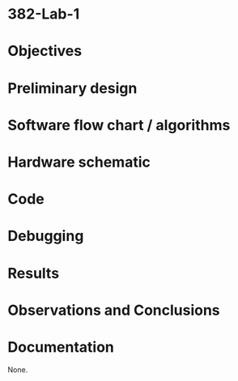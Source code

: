 382-Lab-1
=========

Objectives
==========

Preliminary design
==================

Software flow chart / algorithms
================================

Hardware schematic
==================

Code
===================

Debugging
=========

Results
=======

Observations and Conclusions
============================

Documentation
=============
None.

